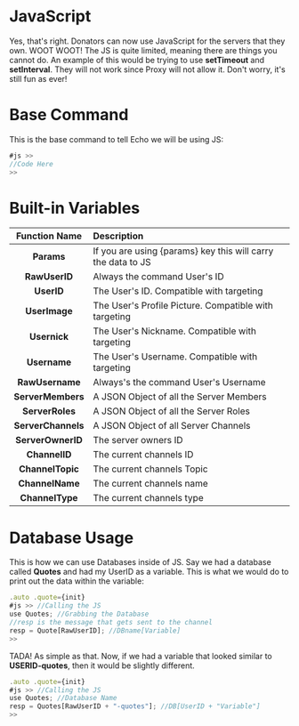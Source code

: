 # JavaScript
Yes, that's right. Donators can now use JavaScript for the servers that they own. WOOT WOOT! The JS is quite limited, meaning there are things you cannot do. An example of this would be trying to use **setTimeout** and **setInterval**. They will not work since Proxy will not allow it. Don't worry, it's still fun as ever!

# Base Command
This is the base command to tell Echo we will be using JS:
```js
#js >>
//Code Here
>>
```

# Built-in Variables
| Function Name | Description |
| :---: | :--- |
| **Params** | If you are using {params} key this will carry the data to JS |
| **RawUserID** | Always the command User's ID |
| **UserID** | The User's ID. Compatible with targeting |
| **UserImage** | The User's Profile Picture. Compatible with targeting |
| **Usernick** | The User's Nickname. Compatible with targeting |
| **Username** | The User's Username. Compatible with targeting |
| **RawUsername** | Always's the command User's Username |
| **ServerMembers** | A JSON Object of all the Server Members |
| **ServerRoles** | A JSON Object of all the Server Roles |
| **ServerChannels** | A JSON Object of all Server Channels |
| **ServerOwnerID** | The server owners ID |
| **ChannelID** | The current channels ID |
| **ChannelTopic** | The current channels Topic |
| **ChannelName** | The current channels name |
| **ChannelType** | The current channels type |

# Database Usage
This is how we can use Databases inside of JS. Say we had a database called **Quotes** and had my UserID as a variable. This is what we would do to print out the data within the variable:
```js
.auto .quote={init}
#js >> //Calling the JS
use Quotes; //Grabbing the Database
//resp is the message that gets sent to the channel
resp = Quote[RawUserID]; //DBname[Variable]
>>
```
TADA! As simple as that. Now, if we had a variable that looked similar to **USERID-quotes**, then it would be slightly different.
```js
.auto .quote={init}
#js >> //Calling the JS
use Quotes; //Database Name
resp = Quotes[RawUserID + "-quotes"]; //DB[UserID + "Variable"]
>>
```
